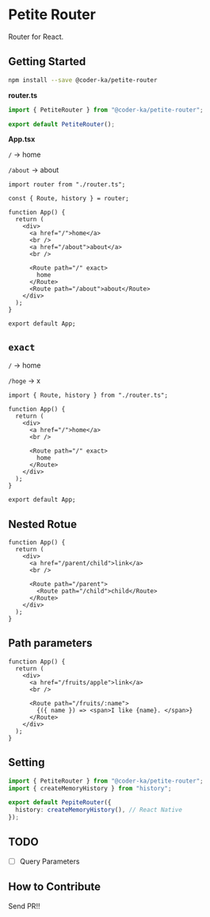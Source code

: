 # Petite Router

Router for React.

## Getting Started

```bash
npm install --save @coder-ka/petite-router
```

**router.ts**

```ts
import { PetiteRouter } from "@coder-ka/petite-router";

export default PetiteRouter();
```

**App.tsx**

`/` -> home

`/about` -> about

```tsx
import router from "./router.ts";

const { Route, history } = router;

function App() {
  return (
    <div>
      <a href="/">home</a>
      <br />
      <a href="/about">about</a>
      <br />

      <Route path="/" exact>
        home
      </Route>
      <Route path="/about">about</Route>
    </div>
  );
}

export default App;
```

## `exact`

`/` -> home

`/hoge` -> x

```tsx
import { Route, history } from "./router.ts";

function App() {
  return (
    <div>
      <a href="/">home</a>
      <br />

      <Route path="/" exact>
        home
      </Route>
    </div>
  );
}

export default App;
```

## Nested Rotue

```tsx
function App() {
  return (
    <div>
      <a href="/parent/child">link</a>
      <br />

      <Route path="/parent">
        <Route path="/child">child</Route>
      </Route>
    </div>
  );
}
```

## Path parameters

```tsx
function App() {
  return (
    <div>
      <a href="/fruits/apple">link</a>
      <br />

      <Route path="/fruits/:name">
        {({ name }) => <span>I like {name}. </span>}
      </Route>
    </div>
  );
}
```

## Setting

```ts
import { PetiteRouter } from "@coder-ka/petite-router";
import { createMemoryHistory } from "history";

export default PepiteRouter({
  history: createMemoryHistory(), // React Native
});
```

## TODO

- [ ] Query Parameters

## How to Contribute

Send PR!!

